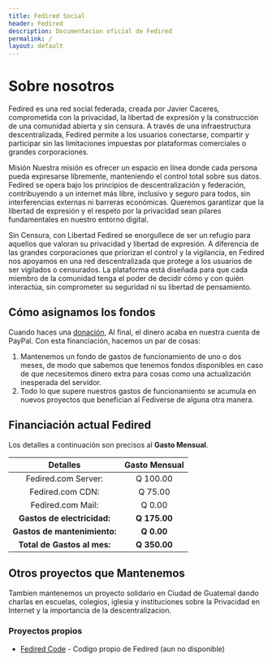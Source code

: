 ```yaml
---
title: Fedired Social
header: Fedired
description: Documentacion oficial de Fedired
permalink: /
layout: default
---
```

# Sobre nosotros

Fedired es una red social federada, creada por Javier Caceres, comprometida con la privacidad, la libertad de expresión y la construcción de una comunidad abierta y sin censura. A través de una infraestructura descentralizada, Fedired permite a los usuarios conectarse, compartir y participar sin las limitaciones impuestas por plataformas comerciales o grandes corporaciones.

Misión
Nuestra misión es ofrecer un espacio en línea donde cada persona pueda expresarse libremente, manteniendo el control total sobre sus datos. Fedired se opera bajo los principios de descentralización y federación, contribuyendo a un internet más libre, inclusivo y seguro para todos, sin interferencias externas ni barreras económicas. Queremos garantizar que la libertad de expresión y el respeto por la privacidad sean pilares fundamentales en nuestro entorno digital.

Sin Censura, con Libertad
Fedired se enorgullece de ser un refugio para aquellos que valoran su privacidad y libertad de expresión. A diferencia de las grandes corporaciones que priorizan el control y la vigilancia, en Fedired nos apoyamos en una red descentralizada que protege a los usuarios de ser vigilados o censurados. La plataforma está diseñada para que cada miembro de la comunidad tenga el poder de decidir cómo y con quién interactúa, sin comprometer su seguridad ni su libertad de pensamiento.

## Cómo asignamos los fondos

Cuando haces una [donación](/support), Al final, el dinero acaba en nuestra cuenta de PayPal. Con esta financiación, hacemos un par de cosas:

1. Mantenemos un fondo de gastos de funcionamiento de uno o dos meses, de modo que sabemos que tenemos fondos disponibles en caso de que necesitemos dinero extra para cosas como una actualización inesperada del servidor.
2. Todo lo que supere nuestros gastos de funcionamiento se acumula en nuevos proyectos que benefician al Fediverse de alguna otra manera.

## Financiación actual Fedired

Los detalles a continuación son precisos al **Gasto Mensual**.

|           Detalles             |    Gasto Mensual   |
|:------------------------------:|:------------------:|
| Fedired.com Server:            | Q 100.00           |
| Fedired.com CDN:               | Q 75.00            |
| Fedired.com Mail:              | Q  0.00            |
| **Gastos de electricidad:**    | **Q 175.00**       |
| **Gastos de mantenimiento:**   | **Q 0.00**         |
| **Total de Gastos al mes:**    | **Q 350.00**            |

## Otros proyectos que Mantenemos

Tambien mantenemos un proyecto solidario en Ciudad de Guatemal dando charlas en escuelas, colegios, iglesia y instituciones sobre la Privacidad en Internet y la importancia de la descentralizacion.

### Proyectos propios

-   [Fedired Code](https://github.com/fedired-dev/) - Codigo propio de Fedired (aun no disponible)

